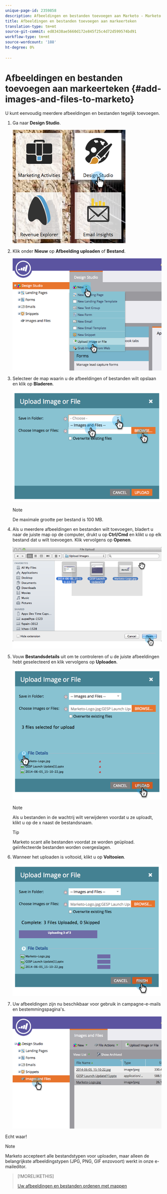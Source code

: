 ```yaml
---
unique-page-id: 2359858
description: Afbeeldingen en bestanden toevoegen aan Marketo - Marketo Docs - Productdocumentatie
title: Afbeeldingen en bestanden toevoegen aan markeerteken
translation-type: tm+mt
source-git-commit: ed83438ae5660d172e845f25c4d72d599574bd91
workflow-type: tm+mt
source-wordcount: '188'
ht-degree: 0%

---
```



# Afbeeldingen en bestanden toevoegen aan markeerteken {#add-images-and-files-to-marketo}

U kunt eenvoudig meerdere afbeeldingen en bestanden tegelijk toevoegen.

1. Ga naar **Design Studio**.

   ![](assets/designstudio.png)

1. Klik onder **Nieuw** op **Afbeelding uploaden** of **Bestand**.

   ![](assets/image2014-9-15-18-3a5-3a33.png)

1. Selecteer de map waarin u de afbeeldingen of bestanden wilt opslaan en klik op **Bladeren**.

   ![](assets/image2014-9-15-18-3a6-3a21.png)

   >[!NOTE]
   >
   >De maximale grootte per bestand is 100 MB.

1. Als u meerdere afbeeldingen en bestanden wilt toevoegen, bladert u naar de juiste map op de computer, drukt u op **Ctrl/Cmd** en klikt u op elk bestand dat u wilt toevoegen. Klik vervolgens op **Openen**.

   ![](assets/image2014-9-15-18-3a6-3a58.png)

1. Vouw **Bestandsdetails** uit om te controleren of u de juiste afbeeldingen hebt geselecteerd en klik vervolgens op **Uploaden**.

   ![](assets/image2014-9-15-18-3a7-3a22.png)

   >[!NOTE]
   >
   >Als u bestanden in de wachtrij wilt verwijderen voordat u ze uploadt, klikt u op de x naast de bestandsnaam.

   >[!TIP]
   >
   >Marketo scant alle bestanden voordat ze worden geüpload. geïnfecteerde bestanden worden overgeslagen.

1. Wanneer het uploaden is voltooid, klikt u op **Voltooien**.

   ![](assets/image2014-9-15-18-3a8-3a34.png)

1. Uw afbeeldingen zijn nu beschikbaar voor gebruik in campagne-e-mails en bestemmingspagina&#39;s.

   ![](assets/image2014-9-15-18-3a8-3a45.png)

Echt waar!

>[!NOTE]
>
>Marketo accepteert alle bestandstypen voor uploaden, maar alleen de belangrijkste afbeeldingstypen (JPG, PNG, GIF enzovoort) werkt in onze e-maileditor.

>[!MORELIKETHIS]
>
>[Uw afbeeldingen en bestanden ordenen met mappen](/help/marketo/product-docs/demand-generation/images-and-files/organize-your-images-and-files-using-folders.md)
